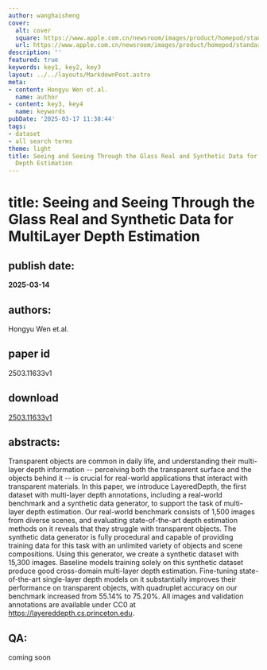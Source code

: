 ```yaml
---
author: wanghaisheng
cover:
  alt: cover
  square: https://www.apple.com.cn/newsroom/images/product/homepod/standard/Apple-HomePod-hero-230118_big.jpg.large_2x.jpg
  url: https://www.apple.com.cn/newsroom/images/product/homepod/standard/Apple-HomePod-hero-230118_big.jpg.large_2x.jpg
description: ''
featured: true
keywords: key1, key2, key3
layout: ../../layouts/MarkdownPost.astro
meta:
- content: Hongyu Wen et.al.
  name: author
- content: key3, key4
  name: keywords
pubDate: '2025-03-17 11:38:44'
tags:
- dataset
- all search terms
theme: light
title: Seeing and Seeing Through the Glass Real and Synthetic Data for MultiLayer
  Depth Estimation
---
```


# title: Seeing and Seeing Through the Glass Real and Synthetic Data for MultiLayer Depth Estimation 
## publish date: 
**2025-03-14** 
## authors: 
  Hongyu Wen et.al. 
## paper id
2503.11633v1
## download
[2503.11633v1](http://arxiv.org/abs/2503.11633v1)
## abstracts:
Transparent objects are common in daily life, and understanding their multi-layer depth information -- perceiving both the transparent surface and the objects behind it -- is crucial for real-world applications that interact with transparent materials. In this paper, we introduce LayeredDepth, the first dataset with multi-layer depth annotations, including a real-world benchmark and a synthetic data generator, to support the task of multi-layer depth estimation. Our real-world benchmark consists of 1,500 images from diverse scenes, and evaluating state-of-the-art depth estimation methods on it reveals that they struggle with transparent objects. The synthetic data generator is fully procedural and capable of providing training data for this task with an unlimited variety of objects and scene compositions. Using this generator, we create a synthetic dataset with 15,300 images. Baseline models training solely on this synthetic dataset produce good cross-domain multi-layer depth estimation. Fine-tuning state-of-the-art single-layer depth models on it substantially improves their performance on transparent objects, with quadruplet accuracy on our benchmark increased from 55.14% to 75.20%. All images and validation annotations are available under CC0 at https://layereddepth.cs.princeton.edu.
## QA:
coming soon
